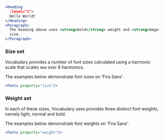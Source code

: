 ```jsx
<Heading
  :level="1">
  Hello World!
</Heading>
<Paragraph>
  The heading above uses <strong>bold</strong> weight and <strong>mega</strong>
  size.
</Paragraph>
```

### Size set

Vocabulary provides a number of font sizes calculated using a harmonic scale 
that scales `4em` over 6 harmonics.

The examples below demonstrate font sizes on 'Fira Sans'.

```jsx noeditor
<Fonts property="size"/>
```

### Weight set

In each of these sizes, Vocabulary uses provides three distinct font weights, 
namely light, normal and bold.

The examples below demonstrate font weights on 'Fira Sans'.

```jsx noeditor
<Fonts property="weight"/>
```